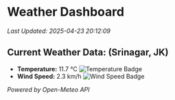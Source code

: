 
# Weather Dashboard

_Last Updated: 2025-04-23 20:12:09_

## Current Weather Data: (Srinagar, JK)
- **Temperature:** 11.7 °C ![Temperature Badge](https://img.shields.io/badge/Temperature-Low%20Temp-blue)
- **Wind Speed:** 2.3 km/h ![Wind Speed Badge](https://img.shields.io/badge/Wind%20Speed-Light%20Wind-blue)

*Powered by Open-Meteo API*
